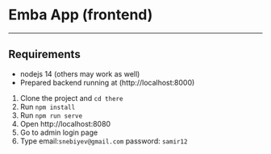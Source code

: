 # Emba App (frontend)

---

## Requirements

- nodejs 14 (others may work as well)
- Prepared backend running at (http://localhost:8000)


1. Clone the project and `cd there`
2. Run `npm install`
3. Run `npm run serve`
4. Open http://localhost:8080
5. Go to admin login page
6. Type email:`snebiyev@gmail.com` password: `samir12`
